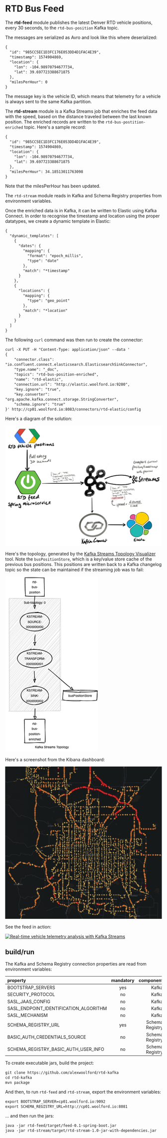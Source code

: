 # RTD Bus Feed

The __rtd-feed__ module publishes the latest Denver RTD vehicle positions, every 30 seconds, to the `rtd-bus-position` Kafka topic.

The messages are serialized as Avro and look like this where deserialized:

    {
      "id": "985CC5EC1D3FC176E053DD4D1FAC4E39",
      "timestamp": 1574904869,
      "location": {
        "lon": -104.98970794677734,
        "lat": 39.697723388671875
      },
      "milesPerHour": 0
    }

The message key is the vehicle ID, which means that telemetry for a vehicle is always sent to the same Kafka partition.

The __rtd-stream__ module is a Kafka Streams job that enriches the feed data with the speed, based on the distance traveled between the last known position. The enriched records are written to the `rtd-bus-postition-enriched` topic. Here's a sample record:

    {
      "id": "985CC5EC1D3FC176E053DD4D1FAC4E39",
      "timestamp": 1574904869,
      "location": {
        "lon": -104.98970794677734,
        "lat": 39.697723388671875
      },
      "milesPerHour": 34.18513011763098
    }

Note that the milesPerHour has been updated.

The `rtd-stream` module reads in Kafka and Schema Registry properties from environment variables.

Once the enriched data is in Kafka, it can be written to Elastic using Kafka Connect. In order to recognise the timestamp and location using the proper datatypes, we create a dynamic template in Elastic:

    {
      "dynamic_templates": [
        {
          "dates": {
            "mapping": {
              "format": "epoch_millis",
              "type": "date"
            },
            "match": "*timestamp"
          }
        },
        {
          "locations": {
            "mapping": {
              "type": "geo_point"
            },
            "match": "*location"
          }
        }
      ]
    }

The following `curl` command was then run to create the connector:

    curl -X PUT -H "Content-Type: application/json" --data '
    {
        "connector.class": "io.confluent.connect.elasticsearch.ElasticsearchSinkConnector",
        "type.name": "_doc",
        "topics": "rtd-bus-position-enriched",
        "name": "rtd-elastic",
        "connection.url": "http://elastic.woolford.io:9200",
        "key.ignore": "true",
        "key.converter": "org.apache.kafka.connect.storage.StringConverter",
        "schema.ignore": "true"
    }' http://cp01.woolford.io:8083/connectors/rtd-elastic/config

Here's a diagram of the solution:

![topology](img/rtd-arch.png)

Here's the topology, generated by the [Kafka Streams Topology Visualizer](https://zz85.github.io/kafka-streams-viz/) tool. Note the `busPositionStore`, which is a key/value store cache of the previous bus positions. This positions are written back to a Kafka changelog topic so the state can be maintained if the streaming job was to fail:

![topology-from-visualizer](img/topology.png)

Here's a screenshot from the Kibana dashboard:

![Kibana screenshot](img/rtd-elastic.png)

See the feed in action:

[![Real-time vehicle telemetry analysis with Kafka Streams](https://img.youtube.com/vi/yIFOCYy7Wmc/0.jpg)](https://www.youtube.com/watch?v=yIFOCYy7Wmc)


## build/run

The Kafka and Schema Registry connection properties are read from environment variables:

| property                                  | mandatory | component         |
| :---                                      |    :----: |      ---:         |
| BOOTSTRAP_SERVERS                         | yes       | Kafka             |
| SECURITY_PROTOCOL                         | no        | Kafka             |
| SASL_JAAS_CONFIG                          | no        | Kafka             |
| SASL_ENDPOINT_IDENTIFICATION_ALGORITHM    | no        | Kafka             |
| SASL_MECHANISM                            | no        | Kafka             |       
| SCHEMA_REGISTRY_URL                       | yes       | Schema Registry   |
| BASIC_AUTH_CREDENTIALS_SOURCE             | no        | Schema Registry   |
| SCHEMA_REGISTRY_BASIC_AUTH_USER_INFO      | no        | Schema Registry   |


To create executable jars, build the project:
    
    git clone https://github.com/alexwoolford/rtd-kafka
    cd rtd-kafka
    mvn package

And then, to run `rtd-feed` and `rtd-stream`, export the environment variables:

    export BOOTSTRAP_SERVER=cp01.woolford.io:9092
    export SCHEMA_REGISTRY_URL=http://cp01.woolford.io:8081

... and then run the jars:

    java -jar rtd-feed/target/feed-0.1-spring-boot.jar
    java -jar rtd-stream/target/rtd-stream-1.0-jar-with-dependencies.jar

